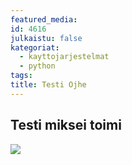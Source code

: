 ```yaml
---
featured_media: 
id: 4616
julkaistu: false
kategoriat:
  - kayttojarjestelmat
  - python
tags: 
title: Testi Ojhe
---
```

## Testi miksei toimi

![](Pasted%20image%2020250322150023.png)